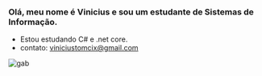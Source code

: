 ### Olá, meu nome é Vinicius e sou um estudante de Sistemas de Informação.



- Estou estudando C# e .net core.
- contato: viniciustomcix@gmail.com


![gab](https://64.media.tumblr.com/d5ac79eef2307b701f207532ca2294cd/tumblr_oojp2nWXb01tydz8to1_540.gif)

